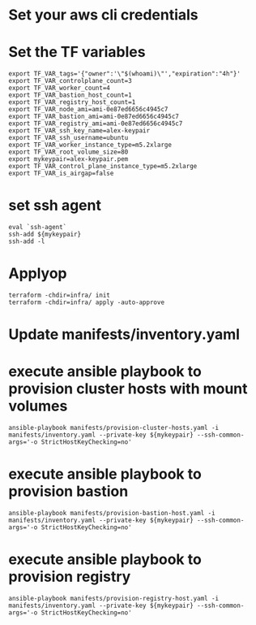 # Set your aws cli credentials

# Set the TF variables
```
export TF_VAR_tags='{"owner":'\"$(whoami)\"',"expiration":"4h"}'
export TF_VAR_controlplane_count=3
export TF_VAR_worker_count=4
export TF_VAR_bastion_host_count=1
export TF_VAR_registry_host_count=1
export TF_VAR_node_ami=ami-0e87ed6656c4945c7
export TF_VAR_bastion_ami=ami-0e87ed6656c4945c7
export TF_VAR_registry_ami=ami-0e87ed6656c4945c7
export TF_VAR_ssh_key_name=alex-keypair
export TF_VAR_ssh_username=ubuntu
export TF_VAR_worker_instance_type=m5.2xlarge
export TF_VAR_root_volume_size=80
export mykeypair=alex-keypair.pem
export TF_VAR_control_plane_instance_type=m5.2xlarge
export TF_VAR_is_airgap=false
```

# set ssh agent
```
eval `ssh-agent`
ssh-add ${mykeypair}
ssh-add -l
```

# Applyop
```
terraform -chdir=infra/ init
terraform -chdir=infra/ apply -auto-approve
```

# Update manifests/inventory.yaml
# execute ansible playbook to provision cluster hosts with mount volumes
```
ansible-playbook manifests/provision-cluster-hosts.yaml -i manifests/inventory.yaml --private-key ${mykeypair} --ssh-common-args='-o StrictHostKeyChecking=no'
```

# execute ansible playbook to provision bastion
```
ansible-playbook manifests/provision-bastion-host.yaml -i manifests/inventory.yaml --private-key ${mykeypair} --ssh-common-args='-o StrictHostKeyChecking=no'
```

# execute ansible playbook to provision registry
```
ansible-playbook manifests/provision-registry-host.yaml -i manifests/inventory.yaml --private-key ${mykeypair} --ssh-common-args='-o StrictHostKeyChecking=no'
```